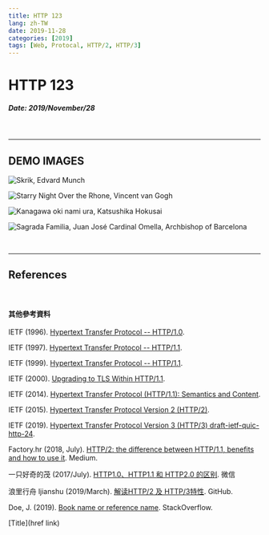 ```yaml
---
title: HTTP 123
lang: zh-TW
date: 2019-11-28
categories: [2019]
tags: [Web, Protocal, HTTP/2, HTTP/3]
---
```



# HTTP 123

##### Date: 2019/November/28

<br>

---

## DEMO IMAGES

![Skrik, Edvard Munch][img#01]

![][img#02]

![][img#03]

![][img#04]

<br>

---


## References

[img#01]: /images/2019/november/d00425fc7a465767d8fe4743f3c73efd984e3228e645debf740f7f06cb917c6a.jpg "Skrik, Edvard Munch"

[img#02]: /images/2019/november/7c759ed1c29c0f3b746aeb30144eb9becdb7214a19da17f47afbd394c6e00a91.jpg "Starry Night Over the Rhone, Vincent van Gogh"

[img#03]: /images/2019/november/30c170260de393f51bd592adacc6f0714b60f157c09744e9c5b6d46e6a613718.jpg "Kanagawa oki nami ura, Katsushika Hokusai"

[img#04]: /images/2019/november/dcccb28f94e8b2586965b3c8be67e476b0d409fd954fe5ef1bf617c1dcc72cfa.jpg "Sagrada Familia, Juan José Cardinal Omella, Archbishop of Barcelona"

[ref#01]: https://tools.ietf.org/html/rfc2616#section-19.6.1 "IETF RFC2616#19.6.1 Changes from HTTP/1.0"


<br>

#### 其他參考資料

IETF (1996). [Hypertext Transfer Protocol -- HTTP/1.0](https://tools.ietf.org/html/rfc1945).

IETF (1997). [Hypertext Transfer Protocol -- HTTP/1.1](https://tools.ietf.org/html/rfc2068).

IETF (1999). [Hypertext Transfer Protocol -- HTTP/1.1](https://tools.ietf.org/html/rfc2616).

IETF (2000). [Upgrading to TLS Within HTTP/1.1](https://tools.ietf.org/html/rfc2817).

IETF (2014). [Hypertext Transfer Protocol (HTTP/1.1): Semantics and Content](https://tools.ietf.org/html/rfc7231).

IETF (2015). [Hypertext Transfer Protocol Version 2 (HTTP/2)](https://tools.ietf.org/html/rfc7540).

IETF (2019). [Hypertext Transfer Protocol Version 3 (HTTP/3) draft-ietf-quic-http-24](https://tools.ietf.org/html/draft-ietf-quic-http-24).

Factory.hr (2018, July). [HTTP/2: the difference between HTTP/1.1, benefits and how to use it](https://medium.com/@factoryhr/http-2-the-difference-between-http-1-1-benefits-and-how-to-use-it-38094fa0e95b). Medium.

一只好奇的茂 (2017/July). [HTTP1.0、HTTP1.1 和 HTTP2.0 的区别](https://mp.weixin.qq.com/s/GICbiyJpINrHZ41u_4zT-A?). 微信

浪里行舟 ljianshu (2019/March). [解读HTTP/2 及 HTTP/3特性](https://github.com/ljianshu/Blog/issues/57). GitHub.

Doe, J. (2019). [Book name or reference name](link). StackOverflow.

[Title](href link)